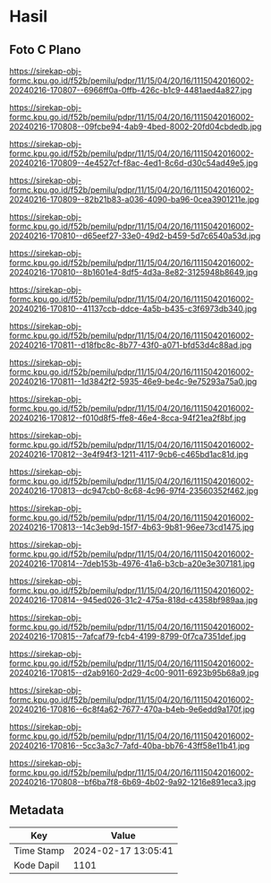 # Hasil

## Foto C Plano

https://sirekap-obj-formc.kpu.go.id/f52b/pemilu/pdpr/11/15/04/20/16/1115042016002-20240216-170807--6966ff0a-0ffb-426c-b1c9-4481aed4a827.jpg

https://sirekap-obj-formc.kpu.go.id/f52b/pemilu/pdpr/11/15/04/20/16/1115042016002-20240216-170808--09fcbe94-4ab9-4bed-8002-20fd04cbdedb.jpg

https://sirekap-obj-formc.kpu.go.id/f52b/pemilu/pdpr/11/15/04/20/16/1115042016002-20240216-170809--4e4527cf-f8ac-4ed1-8c6d-d30c54ad49e5.jpg

https://sirekap-obj-formc.kpu.go.id/f52b/pemilu/pdpr/11/15/04/20/16/1115042016002-20240216-170809--82b21b83-a036-4090-ba96-0cea3901211e.jpg

https://sirekap-obj-formc.kpu.go.id/f52b/pemilu/pdpr/11/15/04/20/16/1115042016002-20240216-170810--d65eef27-33e0-49d2-b459-5d7c6540a53d.jpg

https://sirekap-obj-formc.kpu.go.id/f52b/pemilu/pdpr/11/15/04/20/16/1115042016002-20240216-170810--8b1601e4-8df5-4d3a-8e82-3125948b8649.jpg

https://sirekap-obj-formc.kpu.go.id/f52b/pemilu/pdpr/11/15/04/20/16/1115042016002-20240216-170810--41137ccb-ddce-4a5b-b435-c3f6973db340.jpg

https://sirekap-obj-formc.kpu.go.id/f52b/pemilu/pdpr/11/15/04/20/16/1115042016002-20240216-170811--d18fbc8c-8b77-43f0-a071-bfd53d4c88ad.jpg

https://sirekap-obj-formc.kpu.go.id/f52b/pemilu/pdpr/11/15/04/20/16/1115042016002-20240216-170811--1d3842f2-5935-46e9-be4c-9e75293a75a0.jpg

https://sirekap-obj-formc.kpu.go.id/f52b/pemilu/pdpr/11/15/04/20/16/1115042016002-20240216-170812--f010d8f5-ffe8-46e4-8cca-94f21ea2f8bf.jpg

https://sirekap-obj-formc.kpu.go.id/f52b/pemilu/pdpr/11/15/04/20/16/1115042016002-20240216-170812--3e4f94f3-1211-4117-9cb6-c465bd1ac81d.jpg

https://sirekap-obj-formc.kpu.go.id/f52b/pemilu/pdpr/11/15/04/20/16/1115042016002-20240216-170813--dc947cb0-8c68-4c96-97f4-23560352f462.jpg

https://sirekap-obj-formc.kpu.go.id/f52b/pemilu/pdpr/11/15/04/20/16/1115042016002-20240216-170813--14c3eb9d-15f7-4b63-9b81-96ee73cd1475.jpg

https://sirekap-obj-formc.kpu.go.id/f52b/pemilu/pdpr/11/15/04/20/16/1115042016002-20240216-170814--7deb153b-4976-41a6-b3cb-a20e3e307181.jpg

https://sirekap-obj-formc.kpu.go.id/f52b/pemilu/pdpr/11/15/04/20/16/1115042016002-20240216-170814--945ed026-31c2-475a-818d-c4358bf989aa.jpg

https://sirekap-obj-formc.kpu.go.id/f52b/pemilu/pdpr/11/15/04/20/16/1115042016002-20240216-170815--7afcaf79-fcb4-4199-8799-0f7ca7351def.jpg

https://sirekap-obj-formc.kpu.go.id/f52b/pemilu/pdpr/11/15/04/20/16/1115042016002-20240216-170815--d2ab9160-2d29-4c00-9011-6923b95b68a9.jpg

https://sirekap-obj-formc.kpu.go.id/f52b/pemilu/pdpr/11/15/04/20/16/1115042016002-20240216-170816--6c8f4a62-7677-470a-b4eb-9e6edd9a170f.jpg

https://sirekap-obj-formc.kpu.go.id/f52b/pemilu/pdpr/11/15/04/20/16/1115042016002-20240216-170816--5cc3a3c7-7afd-40ba-bb76-43ff58e11b41.jpg

https://sirekap-obj-formc.kpu.go.id/f52b/pemilu/pdpr/11/15/04/20/16/1115042016002-20240216-170808--bf6ba7f8-6b69-4b02-9a92-1216e891eca3.jpg


## Metadata

| Key        | Value               |
| ---------- | ------------------- |
| Time Stamp | 2024-02-17 13:05:41 |
| Kode Dapil | 1101                |



